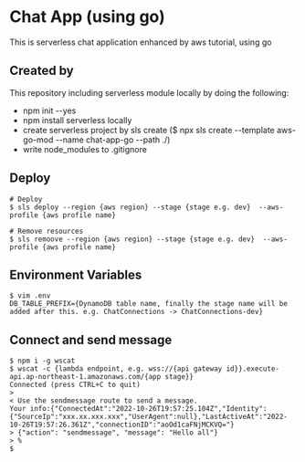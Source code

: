 # Chat App (using go)

This is serverless chat application enhanced by aws tutorial, using go

## Created by

This repository including serverless module locally by doing the following:

- npm init --yes
- npm install serverless locally
- create serverless project by sls create ($ npx sls create --template aws-go-mod --name chat-app-go --path ./)
- write node_modules to .gitignore

## Deploy

```
# Deploy
$ sls deploy --region {aws region} --stage {stage e.g. dev}  --aws-profile {aws profile name}

# Remove resources
$ sls remoove --region {aws region} --stage {stage e.g. dev}  --aws-profile {aws profile name}
```

## Environment Variables

```
$ vim .env
DB_TABLE_PREFIX={DynamoDB table name, finally the stage name will be added after this. e.g. ChatConnections -> ChatConnections-dev}
```

## Connect and send message

```
$ npm i -g wscat
$ wscat -c {lambda endpoint, e.g. wss://{api gateway id}}.execute-api.ap-northeast-1.amazonaws.com/{app stage}}
Connected (press CTRL+C to quit)
>
< Use the sendmessage route to send a message.
Your info:{"ConnectedAt":"2022-10-26T19:57:25.104Z","Identity":{"SourceIp":"xxx.xx.xxx.xxx","UserAgent":null},"LastActiveAt":"2022-10-26T19:57:26.361Z","connectionID":"aoOd1caFNjMCKVQ="}
> {"action": "sendmessage", "message": "Hello all"}
> %
$
```
